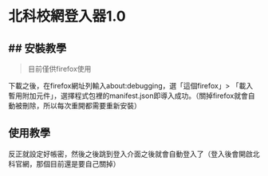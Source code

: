 # 北科校網登入器1.0

## ## 安裝教學

> 目前僅供firefox使用

下載之後，在firefox網址列輸入about:debugging，選「這個firefox」> 「載入暫用附加元件」，選擇程式包裡的manifest.json即導入成功。（關掉firefox就會自動被刪除，所以每次重開都需要重新安裝）

## 使用教學

反正就設定好帳密，然後之後跳到登入介面之後就會自動登入了（登入後會開啟北科官網，那個目前還是要自己關掉）
